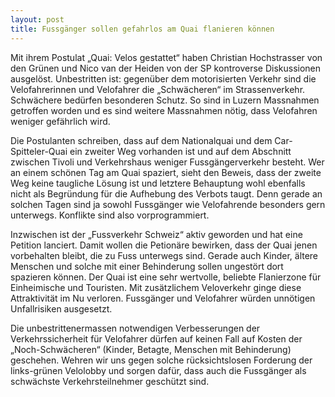```yaml
---
layout: post
title: Fussgänger sollen gefahrlos am Quai flanieren können 
---
```


Mit ihrem Postulat „Quai: Velos gestattet“ haben Christian Hochstrasser von den Grünen und Nico van der Heiden von der SP kontroverse Diskussionen ausgelöst. Unbestritten ist: gegenüber dem motorisierten Verkehr sind die Velofahrerinnen und Velofahrer die „Schwächeren“ im Strassenverkehr. Schwächere bedürfen besonderen Schutz. So sind in Luzern Massnahmen getroffen worden und es sind weitere Massnahmen nötig, dass Velofahren weniger gefährlich wird.

Die Postulanten schreiben, dass auf dem Nationalquai und dem Car-Spitteler-Quai ein zweiter Weg vorhanden ist und auf dem Abschnitt zwischen Tivoli und Verkehrshaus weniger Fussgängerverkehr besteht. Wer an einem schönen Tag am Quai spaziert, sieht den Beweis, dass der zweite Weg keine taugliche Lösung ist und letztere Behauptung wohl ebenfalls nicht als Begründung für die Aufhebung des Verbots taugt. Denn gerade an solchen Tagen sind ja sowohl Fussgänger wie Velofahrende besonders gern unterwegs. Konflikte sind also vorprogrammiert.

Inzwischen ist der „Fussverkehr Schweiz“ aktiv geworden und hat eine Petition lanciert. Damit wollen die Petionäre bewirken, dass der Quai jenen vorbehalten bleibt, die zu Fuss unterwegs sind. Gerade auch Kinder, ältere Menschen und solche mit einer Behinderung sollen ungestört dort spazieren können. Der Quai ist eine sehr wertvolle, beliebte Flanierzone für Einheimische und Touristen. Mit zusätzlichem Veloverkehr ginge diese Attraktivität im Nu verloren. Fussgänger und Velofahrer würden unnötigen Unfallrisiken ausgesetzt.

Die unbestrittenermassen notwendigen Verbesserungen der Verkehrssicherheit für Velofahrer dürfen auf keinen Fall auf Kosten der „Noch-Schwächeren“ (Kinder, Betagte, Menschen mit Behinderung) geschehen. Wehren wir uns gegen solche rücksichtslosen Forderung der links-grünen Velolobby und sorgen dafür, dass auch die Fussgänger als schwächste Verkehrsteilnehmer geschützt sind.